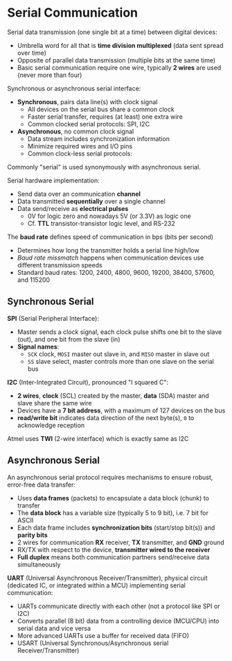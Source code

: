 # Serial Communication


Serial data transmission (one single bit at a time) between digital devices:

* Umbrella word for all that is **time division multiplexed** (data sent spread over time)
* Opposite of parallel data transmission (multiple bits at the same time)
* Basic serial communication require one wire, typically **2 wires** are used (never more than four)

Synchronous or asynchronous serial interface:

* **Synchronous**, pairs data line(s) with clock signal
  - All devices on the serial bus share a common clock
  - Faster serial transfer, requires (at least) one extra wire
  - Common clocked serial protocols:  SPI, I2C
* **Asynchronous**, no common clock signal
  - Data stream includes synchronization information
  - Minimize required wires and I/O pins
  - Common clock-less serial protocols: 

Commonly "serial" is used synonymously with asynchronous serial.

Serial hardware implementation:

* Send data over an communication **channel**
* Data transmitted **sequentially** over a single channel
* Data send/receive as **electrical pulses**
  - 0V for logic zero and nowadays 5V (or 3.3V) as logic one 
  - Cf. **TTL** transistor-transistor logic level, and RS-232

The **baud rate** defines speed of communication in bps (bits per second)

* Determines how long the transmitter holds a serial line high/low 
* _Baud rate missmatch_ happens when communication devices use different transmission speeds
* Standard baud rates: 1200, 2400, 4800, 9600, 19200, 38400, 57600, and 115200

## Synchronous Serial

**SPI** (Serial Peripheral Interface):

* Master sends a clock signal, each clock pulse shifts one bit to the slave (out), and one bit from the slave (in)
* **Signal names**: 
  - `SCK` clock, `MOSI` master out slave in, and `MISO` master in slave out
  - `SS` slave select, master controls more than one slave on the serial bus

**I2C** (Inter-Integrated Circuit), pronounced "I squared C":

* **2 wires**, **clock** (SCL) created by the master, **data** (SDA) master and slave share the same wire
* Devices have a **7 bit address**, with a maximum of 127 devices on the bus
* **read/write bit** indicates data direction of the next byte(s), `0` to acknowledge reception 

Atmel uses **TWI** (2-wire interface) which is exactly same as I2C

## Asynchronous Serial

An asynchronous serial protocol requires mechanisms to ensure robust, error-free data transfer:

* Uses **data frames** (packets) to encapsulate a data block (chunk) to transfer
* The **data block** has a variable size (typically 5 to 9 bit), i.e. 7 bit for ASCII
* Each data frame includes **synchronization bits** (start/stop bit(s)) and **parity bits**
* 2 wires for communication **RX** receiver, **TX** transmitter, and **GND** ground
* RX/TX with respect to the device, **transmitter wired to the receiver**
* **Full duplex** means both communication partners send/receive data simultaneously

**UART** (Universal Asynchronous Receiver/Transmitter), physical circuit (dedicated IC, or integrated within a MCU) implementing serial communication:

* UARTs communicate directly with each other (not a protocol like SPI or I2C)
* Converts parallel (8 bit) data from a controlling device (MCU/CPU) into serial data and vice versa
* More advanced UARTs use a buffer for received data (FIFO)
* USART (Universal Synchronous/Asynchronous serial Receiver/Transmitter)

